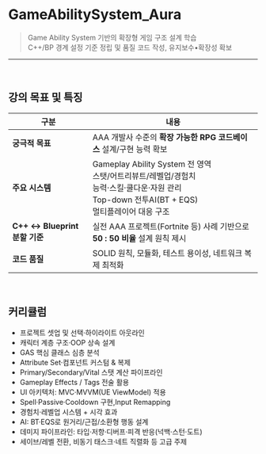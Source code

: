 # GameAbilitySystem_Aura
>Game Ability System 기반의 확장형 게임 구조 설계 학습  
>C++/BP 경계 설정 기준 정립 및 품질 코드 작성, 유지보수•확장성 확보  
---
<br>

## 강의 목표 및 특징
| 구분                        | 내용                                                                                                                        |
| ------------------------- | ------------------------------------------------------------------------------------------------------------------------- |
| **궁극적 목표**                | AAA 개발사 수준의 **확장 가능한 RPG 코드베이스** 설계/구현 능력 확보                                                                              |
| **주요 시스템**                | Gameplay Ability System 전 영역<br>스탯/어트리뷰트/레벨업/경험치<br>능력·스킬·쿨다운·자원 관리<br>Top-down 전투AI(BT + EQS)<br>멀티플레이어 대응 구조 |
| **C++ ↔ Blueprint 분할 기준** | 실전 AAA 프로젝트(Fortnite 등) 사례 기반으로 **50 : 50 비율** 설계 원칙 제시                                                                   |
| **코드 품질**                 | SOLID 원칙, 모듈화, 테스트 용이성, 네트워크 복제 최적화                                                                                       |

<br>

## 커리큘럼 
 - 프로젝트 셋업 및 선택·하이라이트 아웃라인  
 - 캐릭터 계층 구조·OOP 상속 설계  
 - GAS 핵심 클래스 심층 분석  
 - Attribute Set·컴포넌트 커스텀 & 복제  
 - Primary/Secondary/Vital 스탯 계산 파이프라인
 - Gameplay Effects / Tags 전술 활용
 - UI 아키텍처: MVC·MVVM(UE ViewModel) 적용
 - Spell·Passive·Cooldown 구현,Input Remapping
 - 경험치·레벨업 시스템 + 시각 효과
 - AI: BT·EQS로 원거리/근접/소환형 행동 설계
 - 데미지 파이프라인: 타입·저항·디버프·피격 반응(넉백·스턴·도트)
 - 세이브/레벨 전환, 비동기 태스크·네트 직렬화 등 고급 주제
